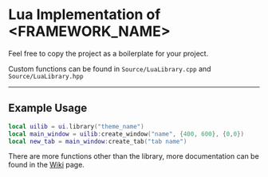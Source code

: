 # Lua Implementation of <FRAMEWORK_NAME>

Feel free to copy the project as a boilerplate for your project.

Custom functions can be found in `Source/LuaLibrary.cpp` and `Source/LuaLibrary.hpp`

---

## Example Usage
```lua
local uilib = ui.library("theme_name")
local main_window = uilib:create_window("name", {400, 600}, {0,0})
local new_tab = main_window:create_tab("tab name")
```

There are more functions other than the library, more documentation can be found in the [Wiki](https://github.com/BruhRain/<FRAMEWORK_NAME>/wiki) page.